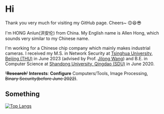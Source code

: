 # Hi

Thank you very much for visiting my GitHub page. Cheers~ 😊😆😎

I'm HONG Anlun(洪安伦) from China. My English name is Allen Hong, which sounds very similar to my Chinese name. 

I'm working for a Chinese chip company which mainly makes industrial cameras. 
I received my M.S. in Network Security at [Tsinghua University, Beijing (THU)](https://www.tsinghua.edu.cn/) in June 2023 (advised by Prof. [Jilong Wang](https://www.insc.tsinghua.edu.cn/info/1157/2449.htm)) and B.E. in Computer Science at [Shandong University, Qingdao (SDU)](https://www.sdu.edu.cn/) in June 2020.

**~~'Research'~~ Interests**: **Configure** Computers/Tools, Image Processing, ~~Binary Security(before June 2022)~~.

<!--
**masterAllen/masterAllen** is a ✨ _special_ ✨ repository because its `README.md` (this file) appears on your GitHub profile.

Here are some ideas to get you started:

- 🔭 I’m currently working on ...
- 🌱 I’m currently learning ...
- 👯 I’m looking to collaborate on ...
- 🤔 I’m looking for help with ...
- 💬 Ask me about ...
- 📫 How to reach me: ...
- 😄 Pronouns: ...
- ⚡ Fun fact: ...
-->

## Something
[![Top Langs](https://github-readme-stats.vercel.app/api/top-langs/?username=masterAllen)](https://github.com/anuraghazra/github-readme-stats)
